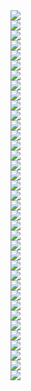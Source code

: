 ﻿<div><img src = "./images/4-1金属-氧化物-半导体场效应管-图片-1.jpg"></div>
<div><img src = "./images/4-1金属-氧化物-半导体场效应管-图片-2.jpg"></div>
<div><img src = "./images/4-1金属-氧化物-半导体场效应管-图片-3.jpg"></div>
<div><img src = "./images/4-1金属-氧化物-半导体场效应管-图片-4.jpg"></div>
<div><img src = "./images/4-1金属-氧化物-半导体场效应管-图片-5.jpg"></div>
<div><img src = "./images/4-1金属-氧化物-半导体场效应管-图片-6.jpg"></div>
<div><img src = "./images/4-1金属-氧化物-半导体场效应管-图片-7.jpg"></div>
<div><img src = "./images/4-1金属-氧化物-半导体场效应管-图片-8.jpg"></div>
<div><img src = "./images/4-1金属-氧化物-半导体场效应管-图片-9.jpg"></div>
<div><img src = "./images/4-1金属-氧化物-半导体场效应管-图片-10.jpg"></div>
<div><img src = "./images/4-1金属-氧化物-半导体场效应管-图片-11.jpg"></div>
<div><img src = "./images/4-1金属-氧化物-半导体场效应管-图片-12.jpg"></div>
<div><img src = "./images/4-1金属-氧化物-半导体场效应管-图片-13.jpg"></div>
<div><img src = "./images/4-1金属-氧化物-半导体场效应管-图片-14.jpg"></div>
<div><img src = "./images/4-1金属-氧化物-半导体场效应管-图片-15.jpg"></div>
<div><img src = "./images/4-1金属-氧化物-半导体场效应管-图片-16.jpg"></div>
<div><img src = "./images/4-1金属-氧化物-半导体场效应管-图片-17.jpg"></div>
<div><img src = "./images/4-1金属-氧化物-半导体场效应管-图片-18.jpg"></div>
<div><img src = "./images/4-1金属-氧化物-半导体场效应管-图片-19.jpg"></div>
<div><img src = "./images/4-1金属-氧化物-半导体场效应管-图片-20.jpg"></div>
<div><img src = "./images/4-1金属-氧化物-半导体场效应管-图片-21.jpg"></div>
<div><img src = "./images/4-1金属-氧化物-半导体场效应管-图片-22.jpg"></div>
<div><img src = "./images/4-1金属-氧化物-半导体场效应管-图片-23.jpg"></div>
<div><img src = "./images/4-1金属-氧化物-半导体场效应管-图片-24.jpg"></div>
<div><img src = "./images/4-1金属-氧化物-半导体场效应管-图片-25.jpg"></div>
<div><img src = "./images/4-1金属-氧化物-半导体场效应管-图片-26.jpg"></div>
<div><img src = "./images/4-1金属-氧化物-半导体场效应管-图片-27.jpg"></div>
<div><img src = "./images/4-1金属-氧化物-半导体场效应管-图片-28.jpg"></div>
<div><img src = "./images/4-1金属-氧化物-半导体场效应管-图片-29.jpg"></div>
<div><img src = "./images/4-1金属-氧化物-半导体场效应管-图片-30.jpg"></div>
<div><img src = "./images/4-1金属-氧化物-半导体场效应管-图片-31.jpg"></div>
<div><img src = "./images/4-1金属-氧化物-半导体场效应管-图片-32.jpg"></div>
<div><img src = "./images/4-1金属-氧化物-半导体场效应管-图片-33.jpg"></div>
<div><img src = "./images/4-1金属-氧化物-半导体场效应管-图片-34.jpg"></div>
<div><img src = "./images/4-1金属-氧化物-半导体场效应管-图片-35.jpg"></div>
<div><img src = "./images/4-1金属-氧化物-半导体场效应管-图片-36.jpg"></div>
<div><img src = "./images/4-1金属-氧化物-半导体场效应管-图片-37.jpg"></div>
